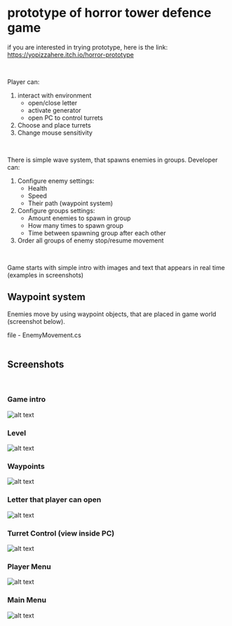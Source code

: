 # prototype of horror tower defence game

if you are interested in trying prototype, here is the link: https://yopizzahere.itch.io/horror-prototype

<br />

Player can:
1. interact with environment 
   - open/close letter
   - activate generator
   - open PC to control turrets
2. Choose and place turrets 
3. Change mouse sensitivity

<br />

There is simple wave system, that spawns enemies in groups.
Developer can:
1. Configure enemy settings:
   - Health 
   - Speed
   - Their path (waypoint system)
2. Configure groups settings:
   - Amount enemies to spawn in group
   - How many times to spawn group
   - Time between spawning group after each other 
3. Order all groups of enemy stop/resume movement

<br />

Game starts with simple intro with images and text that appears in real time (examples in screenshots)


## Waypoint system

Enemies move by using waypoint objects, that are placed in game world (screenshot below). 

file - EnemyMovement.cs
<br />
<br />

## Screenshots
<br />

### Game intro
![alt text](https://github.com/Bessonica/movementPrototype/blob/master/Assets/Screenshots/gamePhoto08.png "Game intro screenshot")

### Level
![alt text](https://github.com/Bessonica/movementPrototype/blob/master/Assets/Screenshots/gamePhoto02.png "level screenshot")

### Waypoints
![alt text](https://github.com/Bessonica/movementPrototype/blob/master/Assets/Screenshots/gamePhoto05.png "WayPoints screenshot")

### Letter that player can open
![alt text](https://github.com/Bessonica/movementPrototype/blob/master/Assets/Screenshots/gamePhoto01.png "Letter screenshot")

### Turret Control (view inside PC)
![alt text](https://github.com/Bessonica/movementPrototype/blob/master/Assets/Screenshots/gamePhoto06.png "Turret Control screenshot")

### Player Menu 
![alt text](https://github.com/Bessonica/movementPrototype/blob/master/Assets/Screenshots/gamePhoto03.png "Player Menu screenshot")

### Main Menu
![alt text](https://github.com/Bessonica/movementPrototype/blob/master/Assets/Screenshots/gamePhoto07.png "Main Menu screenshot")
